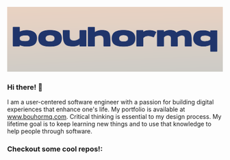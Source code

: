![Github Profile Banner](https://github.com/bouhormq/bouhormq/blob/main/github-profile-banner.png)

### Hi there! 👋
I am a user-centered software engineer with a passion for building digital experiences that enhance one's life. My portfolio is available at www.bouhormq.com. Critical thinking is essential to my design process. My lifetime goal is to keep learning new things and to use that knowledge to help people through software. 

### Checkout some cool repos!:
